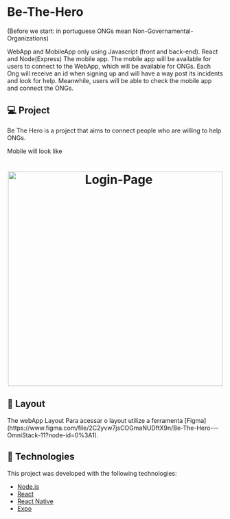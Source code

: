 # Be-The-Hero
(Before we start: in portuguese ONGs mean Non-Governamental-Organizations)

WebApp and MobileApp only using Javascript (front and back-end). React and Node(Express)
The mobile app.
The mobile app will be available for users to connect to the WebApp, which will be available for ONGs.
Each Ong will receive an id when signing up and will have a way post its incidents and look for help.
Meanwhile, users will be able to check the mobile app and connect the ONGs.


## 💻 Project

Be The Hero is a project that aims to connect people who are willing to help ONGs.

<caption>Mobile will look like</caption>
<h1 align="center">
    <img alt="Login-Page" title="Login-Page" src="https://github.com/renatogondin/Be-The-Hero/blob/master/Mobile.gif" width="500px" />
</h1>

## 🔖 Layout
<caption> The webApp Layout</caption>
Para acessar o layout utilize a ferramenta [Figma](https://www.figma.com/file/2C2yvw7jsCOGmaNUDftX9n/Be-The-Hero---OmniStack-11?node-id=0%3A1).



## :rocket: Technologies

This project was developed with the following technologies:

- [Node.js](https://nodejs.org/en/) 
- [React](https://reactjs.org)
- [React Native](https://facebook.github.io/react-native/)
- [Expo](https://expo.io/)



